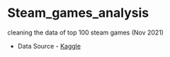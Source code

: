 # Steam_games_analysis
cleaning the data of top 100 steam games (Nov 2021)
- Data Source - [Kaggle](https://www.kaggle.com/angadchau/steam-top-100-gamesnov-2021)
